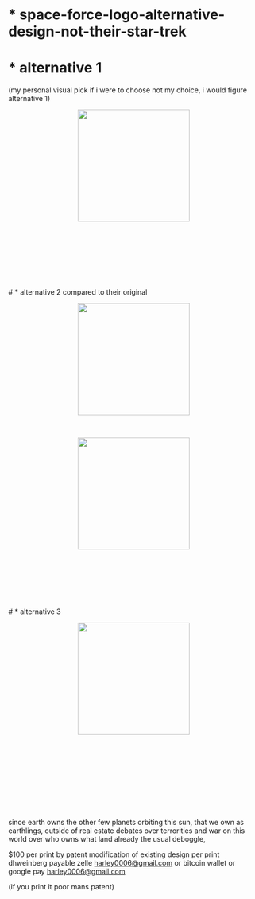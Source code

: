 # * space-force-logo-alternative-design-not-their-star-trek
# * alternative 1 
(my personal visual pick if i were to choose not my choice, i would figure alternative 1)
<br>
<p align="center"><img src="https://i.imgur.com/24FdDR2.png" width="225"></p>

<br>
<br>
<br>
<br>
<br>
<br>
<br>
# * alternative 2 compared to their original
<br>
<p align="center"><img src="https://i.imgur.com/Qslw76o.png" width="225"></p>
<br>
<p align="center"><img src="https://media.npr.org/assets/img/2020/01/24/space-force-logo_custom-fe81463b84fab8dc0bc09dc3f9417e32959c2680-s800-c85.jpg" width="225"></p>
<br>
<br>
<br>
<br>
<br>
<br>
# * alternative 3
<br>
<p align="center"><img src="https://i.imgur.com/P53kWPW.png" width="225"></p>

<br>
<br>
<br>
<br>
<br>
<br>
<br>
<br>
<br> since earth owns the other few planets orbiting this sun, that we own as earthlings, outside of real estate debates over terrorities and war on this world over who owns what land already the usual deboggle,


$100 per print by patent modification of existing design per print dhweinberg payable zelle harley0006@gmail.com or bitcoin wallet or google pay harley0006@gmail.com

(if you print it poor mans patent)
